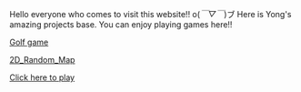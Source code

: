 Hello everyone who comes to visit this website!!  o(*￣▽￣*)ブ
Here is Yong's amazing projects base. 
You can enjoy playing games here!!

[Golf game](Amazing_golfgame)

[2D_Random_Map](2D_Random_MAP)

[Click here to play](Amazzing_golfgame_v3/index.html)
